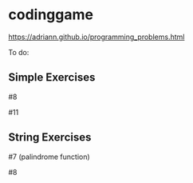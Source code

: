 # codinggame

https://adriann.github.io/programming_problems.html

To do: 

Simple Exercises
----------------
#8

#11

String Exercises
----------------
#7 (palindrome function)

#8
